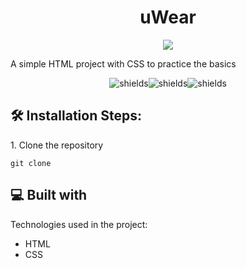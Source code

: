 <h1 align="center" id="title">uWear</h1>

<p align="center"><img src="https://socialify.git.ci/gmalheiro/uWear/image?font=Inter&language=1&name=1&owner=1&stargazers=1&theme=Auto"></p>

<p id="description">A simple HTML project with CSS to practice the basics</p>

<p align="center"><img src="https://img.shields.io/badge/In_development-green" alt="shields"><img src="https://img.shields.io/badge/HTML-0ea7ff" alt="shields"><img src="https://img.shields.io/badge/CSS-orange" alt="shields"></p>

<h2>🛠️ Installation Steps:</h2>

<p>1. Clone the repository</p>

```
git clone
```

  
  
<h2>💻 Built with</h2>

Technologies used in the project:

*   HTML
*   CSS
